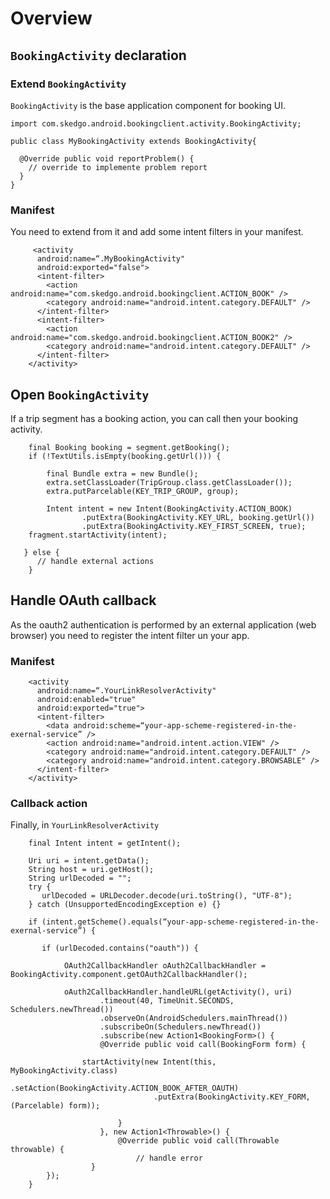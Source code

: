 # Overview
## `BookingActivity` declaration

### Extend `BookingActivity`

`BookingActivity` is the base application component for booking UI. 
```
import com.skedgo.android.bookingclient.activity.BookingActivity;

public class MyBookingActivity extends BookingActivity{

  @Override public void reportProblem() {
    // override to implemente problem report
  }
}
```
### Manifest
You need to extend from it and add some intent filters in your manifest.
```
     <activity
      android:name=“.MyBookingActivity"
      android:exported="false">
      <intent-filter>
        <action android:name="com.skedgo.android.bookingclient.ACTION_BOOK" />
        <category android:name="android.intent.category.DEFAULT" />
      </intent-filter>
      <intent-filter>
        <action android:name="com.skedgo.android.bookingclient.ACTION_BOOK2" />
        <category android:name="android.intent.category.DEFAULT" />
      </intent-filter>
    </activity>
```

## Open `BookingActivity`
If a trip segment has a booking action, you can call then your booking activity.
```
    final Booking booking = segment.getBooking();
    if (!TextUtils.isEmpty(booking.getUrl())) {

    	final Bundle extra = new Bundle();
    	extra.setClassLoader(TripGroup.class.getClassLoader());
    	extra.putParcelable(KEY_TRIP_GROUP, group);

    	Intent intent = new Intent(BookingActivity.ACTION_BOOK)
        		.putExtra(BookingActivity.KEY_URL, booking.getUrl())
        		.putExtra(BookingActivity.KEY_FIRST_SCREEN, true);
	fragment.startActivity(intent);
 
   } else {
      // handle external actions
    }
```
## Handle OAuth callback
As the oauth2 authentication is performed by an external application (web browser) you need to register the intent filter un your app.

### Manifest
```
    <activity
      android:name=“.YourLinkResolverActivity"
      android:enabled="true"
      android:exported="true">      
      <intent-filter>
        <data android:scheme=“your-app-scheme-registered-in-the-exernal-service” />
        <action android:name="android.intent.action.VIEW" />
        <category android:name="android.intent.category.DEFAULT" />
        <category android:name="android.intent.category.BROWSABLE" />
      </intent-filter>     
    </activity>
```

### Callback action
Finally, in `YourLinkResolverActivity`

```
	final Intent intent = getIntent();
    
	Uri uri = intent.getData();
	String host = uri.getHost();
	String urlDecoded = "";
	try {
	   urlDecoded = URLDecoder.decode(uri.toString(), "UTF-8");
	} catch (UnsupportedEncodingException e) {}

	if (intent.getScheme().equals(“your-app-scheme-registered-in-the-exernal-service”) {

	   if (urlDecoded.contains("oauth")) {

        	OAuth2CallbackHandler oAuth2CallbackHandler = BookingActivity.component.getOAuth2CallbackHandler();

        	oAuth2CallbackHandler.handleURL(getActivity(), uri)
            		.timeout(40, TimeUnit.SECONDS, Schedulers.newThread())
            		.observeOn(AndroidSchedulers.mainThread())
            		.subscribeOn(Schedulers.newThread())
            		.subscribe(new Action1<BookingForm>() {
              		@Override public void call(BookingForm form) {

				startActivity(new Intent(this, MyBookingActivity.class)
              					.setAction(BookingActivity.ACTION_BOOK_AFTER_OAUTH)
              					.putExtra(BookingActivity.KEY_FORM, (Parcelable) form));

              			}
            		}, new Action1<Throwable>() {
              			@Override public void call(Throwable throwable) {
        			        // handle error
	              }
 		});
	}

```



